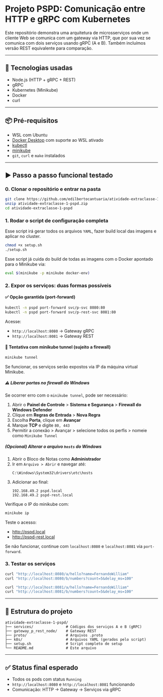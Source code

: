 
# Projeto PSPD: Comunicação entre HTTP e gRPC com Kubernetes

Este repositório demonstra uma arquitetura de microsserviços onde um cliente Web se comunica com um gateway via HTTP, que por sua vez se comunica com dois serviços usando gRPC (A e B). Também incluímos versão REST equivalente para comparação.

---

## 🔧 Tecnologias usadas

- Node.js (HTTP + gRPC + REST)
- gRPC
- Kubernetes (Minikube)
- Docker
- curl

---

## 📦 Pré-requisitos

- WSL com Ubuntu
- [Docker Desktop](https://www.docker.com/products/docker-desktop/) com suporte ao WSL ativado
- [kubectl](https://kubernetes.io/docs/tasks/tools/)
- [minikube](https://minikube.sigs.k8s.io/docs/start/)
- `git`, `curl` e `make` instalados

---

## ▶️ Passo a passo funcional testado

### 0. Clonar o repositório e entrar na pasta
```bash
git clone https://github.com/edilbertocantuaria/atividade-extraclasse-1-pspd.git
unzip atividade-extraclasse-1-pspd.zip
cd atividade-extraclasse-1-pspd
```

### 1. Rodar o script de configuração completa
Esse script irá gerar todos os arquivos `YAML`, fazer build local das imagens e aplicar no cluster.
```bash
chmod +x setup.sh
./setup.sh
```

Esse script já cuida do build de todas as imagens com o Docker apontado para o Minikube via:
```bash
eval $(minikube -p minikube docker-env)
```

### 2. Expor os serviços: duas formas possíveis

#### ✅ Opção garantida (port-forward)
```bash
kubectl -n pspd port-forward svc/p-svc 8080:80
kubectl -n pspd port-forward svc/p-rest-svc 8081:80
```

Acesse:
- `http://localhost:8080` → Gateway gRPC
- `http://localhost:8081` → Gateway REST

#### 🧪 Tentativa com minikube tunnel (sujeito a firewall)
```bash
minikube tunnel
```

Se funcionar, os serviços serão expostos via IP da máquina virtual Minikube.

##### ⚠️ Liberar portas no firewall do Windows

Se ocorrer erro com o `minikube tunnel`, pode ser necessário:

1. Abrir o **Painel de Controle** > **Sistema e Segurança** > **Firewall do Windows Defender**
2. Clique em **Regras de Entrada** > **Nova Regra**
3. Escolha **Porta**, clique em **Avançar**
4. Marque **TCP** e digite `80, 443`
5. Permitir a conexão > Avançar > selecione todos os perfis > nomeie como `Minikube Tunnel`

##### (Opcional) Alterar o arquivo `hosts` do Windows

1. Abrir o Bloco de Notas como **Administrador**
2. Ir em `Arquivo > Abrir` e navegar até:
   ```
   C:\Windows\System32\drivers\etc\hosts
   ```
3. Adicionar ao final:
   ```
   192.168.49.2 pspd.local
   192.168.49.2 pspd-rest.local
   ```

Verifique o IP do minikube com:
```bash
minikube ip
```

Teste o acesso:
- http://pspd.local
- http://pspd-rest.local

Se não funcionar, continue com `localhost:8080` e `localhost:8081` via `port-forward`.

### 3. Testar os serviços
```bash
curl "http://localhost:8080/a/hello?name=FernandoWilliam"
curl "http://localhost:8080/b/numbers?count=5&delay_ms=100"

curl "http://localhost:8081/a/hello?name=FernandoWilliam"
curl "http://localhost:8081/b/numbers?count=5&delay_ms=100"
```

---

## 📁 Estrutura do projeto
```
atividade-extraclasse-1-pspd/
├── services/               # Códigos dos serviços A e B (gRPC)
├── gateway_p_rest_node/    # Gateway REST
├── proto/                  # Arquivos .proto
├── k8s/                    # Arquivos YAML (gerados pelo script)
├── setup.sh                # Script completo de setup
└── README.md               # Este arquivo
```

---

## ✅ Status final esperado

- Todos os pods com status `Running`
- `http://localhost:8080` e `http://localhost:8081` funcionando
- Comunicação: HTTP → Gateway → Serviços via gRPC
